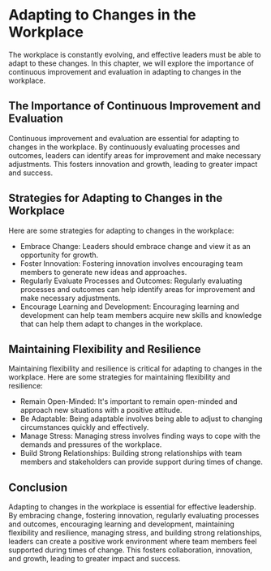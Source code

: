 Adapting to Changes in the Workplace
======================================================================================

The workplace is constantly evolving, and effective leaders must be able to adapt to these changes. In this chapter, we will explore the importance of continuous improvement and evaluation in adapting to changes in the workplace.

The Importance of Continuous Improvement and Evaluation
-------------------------------------------------------

Continuous improvement and evaluation are essential for adapting to changes in the workplace. By continuously evaluating processes and outcomes, leaders can identify areas for improvement and make necessary adjustments. This fosters innovation and growth, leading to greater impact and success.

Strategies for Adapting to Changes in the Workplace
---------------------------------------------------

Here are some strategies for adapting to changes in the workplace:

* Embrace Change: Leaders should embrace change and view it as an opportunity for growth.
* Foster Innovation: Fostering innovation involves encouraging team members to generate new ideas and approaches.
* Regularly Evaluate Processes and Outcomes: Regularly evaluating processes and outcomes can help identify areas for improvement and make necessary adjustments.
* Encourage Learning and Development: Encouraging learning and development can help team members acquire new skills and knowledge that can help them adapt to changes in the workplace.

Maintaining Flexibility and Resilience
--------------------------------------

Maintaining flexibility and resilience is critical for adapting to changes in the workplace. Here are some strategies for maintaining flexibility and resilience:

* Remain Open-Minded: It's important to remain open-minded and approach new situations with a positive attitude.
* Be Adaptable: Being adaptable involves being able to adjust to changing circumstances quickly and effectively.
* Manage Stress: Managing stress involves finding ways to cope with the demands and pressures of the workplace.
* Build Strong Relationships: Building strong relationships with team members and stakeholders can provide support during times of change.

Conclusion
----------

Adapting to changes in the workplace is essential for effective leadership. By embracing change, fostering innovation, regularly evaluating processes and outcomes, encouraging learning and development, maintaining flexibility and resilience, managing stress, and building strong relationships, leaders can create a positive work environment where team members feel supported during times of change. This fosters collaboration, innovation, and growth, leading to greater impact and success.
